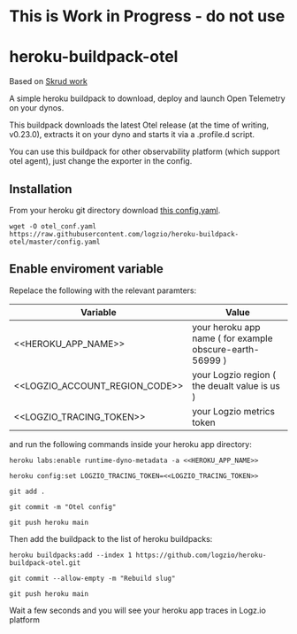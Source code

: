 # This is Work in Progress - do not use

# heroku-buildpack-otel

Based on [Skrud work](https://github.com/skrud/heroku-buildpack-telegraf)

A simple heroku buildpack to download, deploy and launch Open Telemetry on your dynos.

This buildpack downloads the latest Otel release (at the time of writing, v0.23.0), extracts it on your dyno and starts it via a .profile.d script.

You can use this buildpack for other observability platform (which support otel agent), just change the exporter in the config.

## Installation
From your heroku git directory download [this config.yaml](https://raw.githubusercontent.com/logzio/heroku-buildpack-otel/master/config.yaml).

    wget -O otel_conf.yaml https://raw.githubusercontent.com/logzio/heroku-buildpack-otel/master/config.yaml

## Enable enviroment variable

Repelace the following with the relevant paramters:

| Variable | Value |
|---|---|
| <<HEROKU_APP_NAME>> | your heroku app name ( for example obscure-earth-56999 ) |
| <<LOGZIO_ACCOUNT_REGION_CODE>> | your Logzio region ( the deualt value is us )|
| <<LOGZIO_TRACING_TOKEN>> | your Logzio metrics token |
    
and run the following commands inside your heroku app directory:

    heroku labs:enable runtime-dyno-metadata -a <<HEROKU_APP_NAME>>
    
<!--    heroku config:set LOGZIO_REGION=https://<<LOGZIO_LISTENER>>:8053   -->
    
    heroku config:set LOGZIO_TRACING_TOKEN=<<LOGZIO_TRACING_TOKEN>>
    
    git add .
    
    git commit -m "Otel config" 
    
    git push heroku main
    
Then add the buildpack to the list of heroku buildpacks:

    heroku buildpacks:add --index 1 https://github.com/logzio/heroku-buildpack-otel.git
    
    git commit --allow-empty -m "Rebuild slug"
    
    git push heroku main
    
Wait a few seconds and you will see your heroku app traces in Logz.io platform


